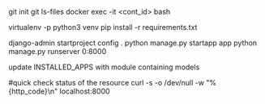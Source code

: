 git init
git ls-files
docker exec -it <cont_id> bash


virtualenv -p python3 venv
pip install -r requirements.txt

django-admin startproject config .
python manage.py startapp app
python manage.py runserver 0:8000

update INSTALLED_APPS with module containing models

#quick check status of the resource
curl -s -o /dev/null -w "%{http_code}\n" localhost:8000


